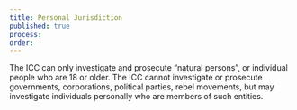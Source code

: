```yaml
---
title: Personal Jurisdiction
published: true
process:
order:
---
```



The ICC can only investigate and prosecute “natural persons”, or individual people who are 18 or older. The ICC cannot investigate or prosecute governments, corporations, political parties, rebel movements, but may investigate individuals personally who are members of such entities.&nbsp;